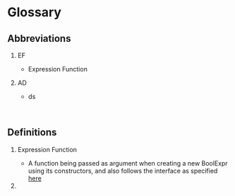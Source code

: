 # Glossary

## Abbreviations

1. EF
    - Expression Function

2. AD
    - ds

<br/>

## Definitions

1. Expression Function
    - A function being passed as argument when creating a new BoolExpr using its constructors, and also follows the interface as specified [here](0_api-reference.md/##-interface)

2.
